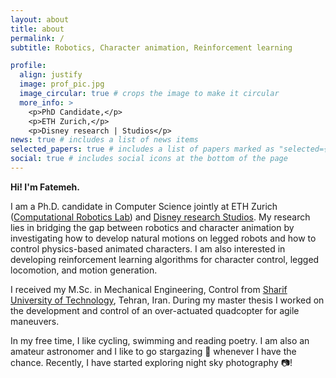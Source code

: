 ```yaml
---
layout: about
title: about
permalink: /
subtitle: Robotics, Character animation, Reinforcement learning

profile:
  align: justify
  image: prof_pic.jpg
  image_circular: true # crops the image to make it circular
  more_info: >
    <p>PhD Candidate,</p>
    <p>ETH Zurich,</p>
    <p>Disney research | Studios</p>
news: true # includes a list of news items
selected_papers: true # includes a list of papers marked as "selected={true}"
social: true # includes social icons at the bottom of the page
---
```


**Hi! I'm Fatemeh.**

I am a Ph.D. candidate in Computer Science jointly at ETH Zurich ([Computational Robotics Lab](https://crl.ethz.ch/)) and [Disney research Studios](https://studios.disneyresearch.com/).
My research lies in bridging the gap between robotics and character animation by investigating how to develop natural motions on legged robots and how to control physics-based animated characters.
I am also interested in developing reinforcement learning algorithms for character control, legged locomotion, and motion generation.

I received my M.Sc. in Mechanical Engineering, Control from [Sharif University of Technology](https://en.sharif.ir/), Tehran, Iran.
During my master thesis I worked on the development and control of an over-actuated quadcopter for agile maneuvers.

In my free time, I like cycling, swimming and reading poetry.
I am also an amateur astronomer and I like to go stargazing :telescope: whenever I have the chance.
Recently, I have started exploring night sky photography :camera:!